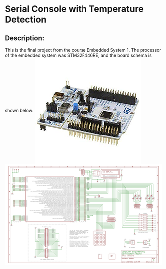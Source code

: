 # Serial Console with Temperature Detection
## Description:
This is the final project from the course Embedded System 1. The processor of the embedded system was STM32F446RE, and the board schema is shown below:
<img align="center" src="../STM32F446RE.jpg">
<img align="center" src="../devboard_schematic_V1.jpg">
